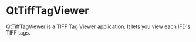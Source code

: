 # QtTiffTagViewer

QtTiffTagViewer is a TIFF Tag Viewer application. It lets you view each IFD's TIFF tags.